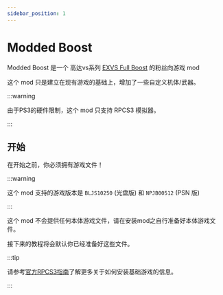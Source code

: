 ```yaml
---
sidebar_position: 1
---
```


# Modded Boost

Modded Boost 是一个 高达vs系列 [EXVS Full Boost](https://exvsfb.fandom.com/zh/wiki/) 的粉丝向游戏 mod

这个 mod 只是建立在现有游戏的基础上，增加了一些自定义机体/武器。

:::warning

由于PS3的硬件限制，这个 mod 只支持 RPCS3 模拟器。

:::

## 开始

在开始之前，你必须拥有游戏文件！

:::warning

这个 mod 支持的游戏版本是 `BLJS10250` (光盘版) 和 `NPJB00512` (PSN 版)

:::

这个 mod 不会提供任何本体游戏文件，请在安装mod之自行准备好本体游戏文件。

接下来的教程将会默认你已经准备好这些文件。

:::tip

请参考[官方RPCS3指南](https://wiki.rpcs3.net/index.php?title=Help:Dumping_PlayStation_3_games)了解更多关于如何安装基础游戏的信息。

:::